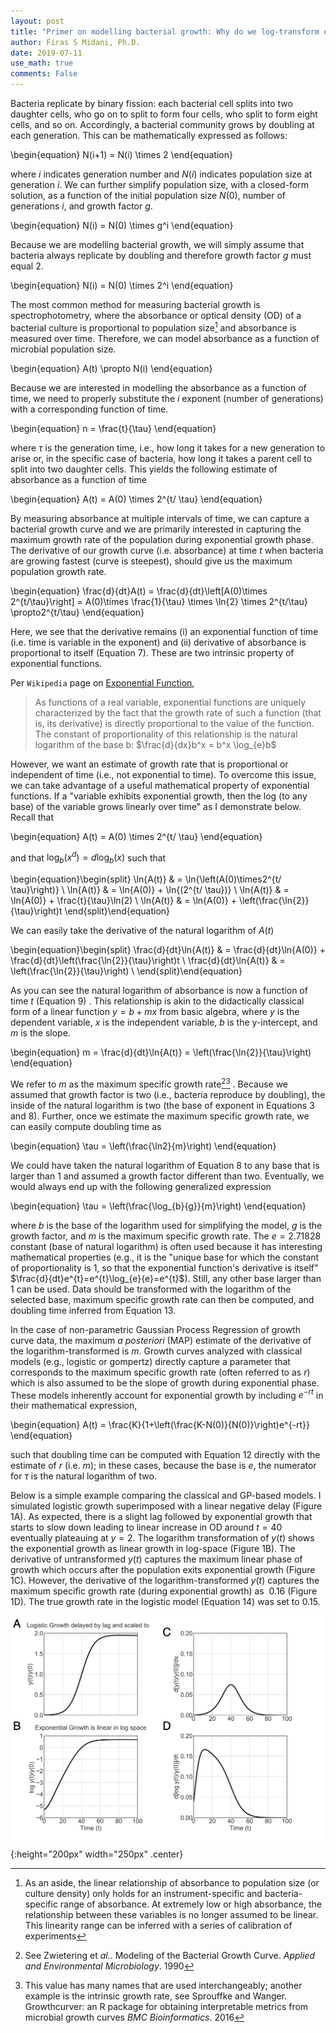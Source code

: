 ```yaml
---
layout: post
title: "Primer on modelling bacterial growth: Why do we log-transform optical density?"
author: Firas S Midani, Ph.D.
date: 2019-07-11
use_math: true
comments: False
---
```


Bacteria replicate by binary fission: each bacterial cell splits into
two daughter cells, who go on to split to form four cells, who split to
form eight cells, and so on. Accordingly, a bacterial community grows by
doubling at each generation. This can be mathematically expressed as
follows:

\begin{equation}
N(i+1) = N(i) \times 2
\end{equation}

where $i$ indicates generation number and $N(i)$ indicates population
size at generation $i$. We can further simplify population size, with a
closed-form solution, as a function of the initial population size
$N(0)$, number of generations $i$, and growth factor $g$.

\begin{equation}
N(i) = N(0) \times g^i
\end{equation}

Because we are modelling bacterial growth, we will simply assume that
bacteria always replicate by doubling and therefore growth factor $g$
must equal $2$.

\begin{equation}
N(i) = N(0) \times 2^i
\end{equation}

The most common method for measuring bacterial growth is
spectrophotometry, where the absorbance or optical density \(OD\) of a
bacterial culture is proportional to population size[^1] and absorbance
is measured over time. Therefore, we can model absorbance as a function
of microbial population size.

\begin{equation}
A(t) \propto N(i)
\end{equation}

Because we are interested in modelling the absorbance as a function of
time, we need to properly substitute the $i$ exponent \(number of
generations\) with a corresponding function of time.

\begin{equation}
n = \frac{t}{\tau}
\end{equation}

where $\tau$ is the generation time, i.e., how long it takes for a new
generation to arise or, in the specific case of bacteria, how long it
takes a parent cell to split into two daughter cells. This yields the
following estimate of absorbance as a function of time

\begin{equation}
A(t) = A(0) \times 2^{t/ \tau}
\end{equation}

By measuring absorbance at multiple intervals of time, we can capture a
bacterial growth curve and we are primarily interested in capturing the
maximum growth rate of the population during exponential growth phase.
The derivative of our growth curve \(i.e. absorbance\) at time $t$ when
bacteria are growing fastest \(curve is steepest\), should give us the
maximum population growth rate.

\begin{equation}
\frac{d}{dt}A(t)
= \frac{d}{dt}\left[A(0)\times 2^{t/\tau}\right]
= A(0)\times \frac{1}{\tau} \times \ln{2} \times 2^{t/\tau}
\propto2^{t/\tau}
\end{equation}

Here, we see that the derivative remains \(i\) an exponential function of
time (i.e. time is variable in the exponent) and \(ii\) derivative of
absorbance is proportional to itself \(Equation 7\). These are two intrinsic property
of exponential functions.

Per `Wikipedia` page on [Exponential
Function](https://en.wikipedia.org/wiki/Exponential_function),

> As functions of a real variable, exponential functions are uniquely
> characterized by the fact that the growth rate of such a function
> \(that is, its derivative\) is directly proportional to the value of the
> function. The constant of proportionality of this relationship is the
> natural logarithm of the base b: $\frac{d}{dx}b^x = b^x \log_{e}b$

However, we want an estimate of growth rate that is proportional or
independent of time \(i.e., not exponential to time\). To overcome this
issue, we can take advantage of a useful mathematical property of
exponential functions. If a "variable exhibits exponential growth, then
the log \(to any base\) of the variable grows linearly over time" as I
demonstrate below. Recall that

\begin{equation}
A(t) = A(0) \times 2^{t/ \tau}
\end{equation}

and that $\log_{b}{(x^d)}=d\log_{b}{(x)}$ such that

\begin{equation}\begin{split}
\ln{A(t)}  & = \ln{\left(A(0)\times2^{t/ \tau}\right)} \\
\ln{A(t)}  & = \ln{A(0)} + \ln{(2^{t/ \tau})} \\
\ln{A(t)}  & = \ln{A(0)} + \frac{t}{\tau}\ln(2) \\
\ln{A(t)}  & = \ln{A(0)} + \left(\frac{\ln{2}}{\tau}\right)t
\end{split}\end{equation}

We can easily take the derivative of the natural logarithm of $A(t)$

\begin{equation}\begin{split}
\frac{d}{dt}\ln{A(t)} & = \frac{d}{dt}\ln{A(0)} + \frac{d}{dt}\left(\frac{\ln{2}}{\tau}\right)t \\
\frac{d}{dt}\ln{A(t)} & = \left(\frac{\ln{2}}{\tau}\right)  \\
\end{split}\end{equation}


As you can see the natural logarithm of absorbance is now a function of
time $t$ (Equation 9) . This relationship is akin to the didactically
classical form of a linear function $y=b+mx$ from basic algebra, where
$y$ is the dependent variable, $x$ is the independent variable, $b$ is
the y-intercept, and $m$ is the slope.

\begin{equation}
m = \frac{d}{dt}\ln{A(t)} = \left(\frac{\ln{2}}{\tau}\right)
\end{equation}

We refer to $m$ as the maximum specific growth rate[^2][^3] . Because we
assumed that growth factor is two \(i.e., bacteria reproduce by doubling\),
the inside of the natural logarithm is two \(the base of exponent in
Equations 3 and 8\). Further, once we
estimate the maximum specific growth rate, we can easily compute
doubling time as

\begin{equation}
\tau = \left(\frac{\ln2}{m}\right)
\end{equation}

We could have taken the natural logarithm of Equation 8 to any base that
is larger than 1 and assumed a growth factor different than two.
Eventually, we would always end up with the following generalized
expression

\begin{equation}
\tau = \left(\frac{\log_{b}{g}}{m}\right)
\end{equation}

where $b$ is the base of the logarithm used for simplifying the model,
$g$ is the growth factor, and $m$ is the maximum specific growth rate.
The $e=2.71828$ constant \(base of natural logarithm\) is often used
because it has interesting mathematical properties \(e.g., it is the
"unique base for which the constant of proportionality is 1, so that the
exponential function's derivative is itself"
$\frac{d}{dt}e^{t}=e^{t}\log_{e}{e}=e^{t}$\). Still, any other base
larger than 1 can be used. Data should be transformed with the logarithm
of the selected base, maximum specific growth rate can then be computed,
and doubling time inferred from Equation 13.

In the case of non-parametric Gaussian Process Regression of growth
curve data, the maximum *a posteriori* \(MAP\) estimate of the derivative
of the logarithm-transformed is $m$. Growth curves analyzed with
classical models \(e.g., logistic or gompertz\) directly capture a
parameter that corresponds to the maximum specific growth rate \(often
referred to as $r$\) which is also assumed to be the slope of growth
during exponential phase. These models inherently account for
exponential growth by including $e^{-rt}$ in their mathematical
expression,

\begin{equation}
A(t) = \frac{K}{1+\left(\frac{K-N(0)}{N(0)}\right)e^{-rt}}
\end{equation}

such that doubling time can be computed with Equation 12 directly with the estimate of $r$ \(i.e. $m$\);
in these cases, because the base is $e$, the numerator for $\tau$ is the
natural logarithm of two.

Below is a simple example comparing the classical and GP-based models. I
simulated logistic growth superimposed with a linear negative delay
\(Figure 1A\). As
expected, there is a slight lag followed by exponential growth that
starts to slow down leading to linear increase in OD around $t=40$
eventually plateauing at $y=2$. The logarithm transformation of $y(t)$
shows the exponential growth as linear growth in log-space \(Figure 1B\). The
derivative of untransformed $y(t)$ captures the maximum linear phase of
growth which occurs after the population exits exponential growth (Figure 1C). However, the
derivative of the logarithm-transformed $y(t)$ captures the maximum
specific growth rate \(during exponential growth\) as $~0.16$ \(Figure
1D\). The true
growth rate in the logistic model \(Equation 14\) was set to $0.15$.

![Simulation of logistic growth and inference of its growth rate](/assets/img/midani-bacterial-growth-primer.png){:height="200px" width="250px" .center}

[^1]: As an aside, the linear relationship of absorbance to population
    size \(or culture density\) only holds for an instrument-specific and
    bacteria-specific range of absorbance. At extremely low or high
    absorbance, the relationship between these variables is no longer
    assumed to be linear. This linearity range can be inferred with a
    series of calibration of experiments

[^2]: See Zwietering et *al.*. Modeling of the Bacterial Growth Curve.
    *Applied and Environmental Microbiology*. 1990

[^3]: This value has many names that are used interchangeably; another
    example is the intrinsic growth rate, see Sprouffke and Wanger.
    Growthcurver: an R package for obtaining interpretable metrics from
    microbial growth curves *BMC Bioinformatics*. 2016
    
    
